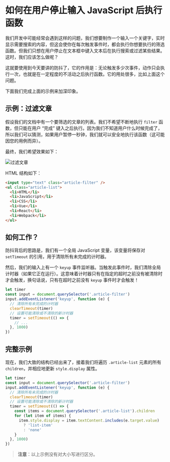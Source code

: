 # 如何在用户停止输入 JavaScript 后执行函数

我们开发中可能经常会遇到这样的问题，我们想要制作一个输入一个关键字，实时显示需要搜索的内容，但这会使你在每次触发事件时，都会执行你想要执行的筛选函数。但我们只想在用户停止在文本框中键入文本后在执行搜索或过滤某些结果。这时，我们应该怎么做呢？

这就要使用到今天要讲的防抖了，它的作用是：无论触发多少次事件，动作只会执行一次，也就是在一定程度的不活动之后执行函数。它的用处很多，比如上面这个问题。

下面我们完成上面的示例来加深印象。

## 示例：过滤文章

假设我们的文档中有一个要筛选的文章的列表。我们不希望不断地执行 `filter` 函数，但只能在用户 “完成” 键入之后执行。因为我们不知道用户什么时候完成了，所以我们可以猜测，如果用户暂停一秒钟，我们就可以安全地执行该函数（这可能因您的用例而异）。

最终，我们希望效果如下：

![过滤文章](https://upload-images.jianshu.io/upload_images/18281896-6869efb20e77f963.gif?imageMogr2/auto-orient/strip)

HTML 结构如下：

```html
<input type="text" class="article-filter" />
<ul class="article-list">
  <li>HTML</li>
  <li>JavaScript</li>
  <li>CSS</li>
  <li>Vue</li>
  <li>React</li>
  <li>Webpack</li>
</ul>
```

## 如何工作？

防抖背后的思路是，我们有一个全局 JavaScript 变量，该变量将保存对 `setTimeout` 的引用，用于清除所有未完成的计时器。

然后，我们的输入上有一个 `keyup` 事件监听器。当触发此事件时，我们清除全局计时器（如果它正在运行）。这意味着计时器只有在指定的超时之前没有被清除时才会触发，换句话说，只有在超时之前没有 `keyup` 事件时才会触发！

```javascript
let timer
const input = document.querySelector('.article-filter')
input.addEventListener('keyup', function (e) {
  // 清除所有未完成的计时器
  clearTimeout(timer)
  // 设置可能清除或不清除的新计时器
  timer = setTimeout(() => {
    // ...
  }, 1000)
})
```

## 完整示例

现在，我们大致的结构已经出来了，接着我们将遍历 `.article-list` 元素的所有 `children`，并相应地更新 `style.display` 属性。

```javascript
let timer
const input = document.querySelector('.article-filter')
input.addEventListener('keyup', function (e) {
  // 清除所有未完成的计时器
  clearTimeout(timer)
  // 设置可能清除或不清除的新计时器
  timer = setTimeout(() => {
    const items = document.querySelector('.article-list').children
    for (let item of items) {
      item.style.display = item.textContent.includes(e.target.value)
        ? 'list-item'
        : 'none'
    }
  }, 1000)
})
```

> **注意**：以上示例没有对大小写进行区分。
